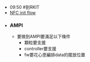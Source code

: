 - 09:50 #到RKIT
- [NFC init flow](64795884-689b-4f4b-82b2-4076688c998e)
- ### AMPI
	- 要做到AMPI要滿足以下條件
		- 顆粒要支援
		- controller要支援
		- fw要花心思編排data的擺放位置